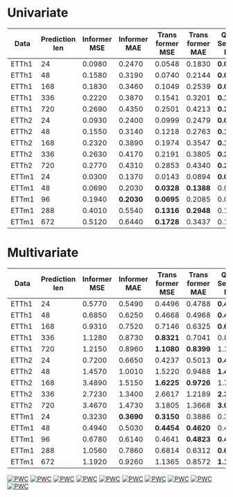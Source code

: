 # Univariate
| Data | Prediction len | Informer MSE | Informer MAE | Trans former MSE | Trans former MAE | Query Selector MSE | Query Selector MAE |  MSE ratio |
| --- | ---  |  --- | --- | --- | --- | --- | --- | --- | 
| ETTh1 |   24 | 0.0980 | 0.2470 | 0.0548 | 0.1830 |  **0.0436** | **0.1616** | **0.445** |
| ETTh1 |   48 | 0.1580 | 0.3190 | 0.0740 | 0.2144 |  **0.0721** | **0.2118** | **0.456** |
| ETTh1 |  168 | 0.1830 | 0.3460 | 0.1049 | 0.2539 |  **0.0935** | **0.2371** | **0.511** |
| ETTh1 |  336 | 0.2220 | 0.3870 | 0.1541 | 0.3201 |  **0.1267** | **0.2844** | **0.571** |
| ETTh1 |  720 | 0.2690 | 0.4350 | 0.2501 | 0.4213 |  **0.2136** | **0.3730** | **0.794** |
| ETTh2 |   24 | 0.0930 | 0.2400 | 0.0999 | 0.2479 |  **0.0843** | **0.2239** | **0.906** |
| ETTh2 |   48 | 0.1550 | 0.3140 | 0.1218 | 0.2763 |  **0.1117** | **0.2622** | **0.721** |
| ETTh2 |  168 | 0.2320 | 0.3890 | 0.1974 | 0.3547 |  **0.1753** | **0.3322** | **0.756** |
| ETTh2 |  336 | 0.2630 | 0.4170 | 0.2191 | 0.3805 |  **0.2088** | **0.3710** | **0.794** |
| ETTh2 |  720 | 0.2770 | 0.4310 | 0.2853 | 0.4340 |  **0.2585** | **0.4130** | **0.933** |
| ETTm1 |   24 | 0.0300 | 0.1370 | 0.0143 | 0.0894 |  **0.0139** | **0.0870** | **0.463** |
| ETTm1 |   48 | 0.0690 | 0.2030 | **0.0328** | **0.1388** |  0.0342 | 0.1408 | **0.475** |
| ETTm1 |   96 | 0.1940 | **0.2030** | **0.0695** | 0.2085 |  0.0702 | 0.2100 | **0.358** |
| ETTm1 |  288 | 0.4010 | 0.5540 | **0.1316** | **0.2948** |  0.1548 | 0.3240 | **0.328** |
| ETTm1 |  672 | 0.5120 | 0.6440 | **0.1728** | 0.3437 |  0.1735 | **0.3427** | **0.338** |

# Multivariate
| Data | Prediction len | Informer MSE | Informer MAE | Trans former MSE | Trans former MAE | Query Selector MSE | Query Selector MAE |  MSE ratio |
| --- | ---  |  --- | --- | --- | --- | --- | --- | --- | 
| ETTh1 |   24 | 0.5770 | 0.5490 | 0.4496 | 0.4788 |  **0.4226** | **0.4627** | **0.732** |
| ETTh1 |   48 | 0.6850 | 0.6250 | 0.4668 | 0.4968 |  **0.4581** | **0.4878** | **0.669** |
| ETTh1 |  168 | 0.9310 | 0.7520 | 0.7146 | 0.6325 |  **0.6835** | **0.6088** | **0.734** |
| ETTh1 |  336 | 1.1280 | 0.8730 | **0.8321** | 0.7041 |  0.8503 | **0.7039** | **0.738** |
| ETTh1 |  720 | 1.2150 | 0.8960 | **1.1080** | **0.8399** |  1.1150 | 0.8428 | **0.912** |
| ETTh2 |   24 | 0.7200 | 0.6650 | 0.4237 | 0.5013 |  **0.4124** | **0.4864** | **0.573** |
| ETTh2 |   48 | 1.4570 | 1.0010 | 1.5220 | 0.9488 |  **1.4074** | **0.9317** | **0.966** |
| ETTh2 |  168 | 3.4890 | 1.5150 | **1.6225** | **0.9726** |  1.7385 | 1.0125 | **0.465** |
| ETTh2 |  336 | 2.7230 | 1.3400 | 2.6617 | 1.2189 |  **2.3168** | **1.1859** | **0.851** |
| ETTh2 |  720 | 3.4670 | 1.4730 | 3.1805 | 1.3668 |  **3.0664** | **1.3084** | **0.884** |
| ETTm1 |   24 | 0.3230 | **0.3690** | **0.3150** | 0.3886 |  0.3351 | 0.3875 | **0.975** |
| ETTm1 |   48 | 0.4940 | 0.5030 | **0.4454** | **0.4620** |  0.4726 | 0.4702 | **0.902** |
| ETTm1 |   96 | 0.6780 | 0.6140 | 0.4641 | **0.4823** |  **0.4543** | 0.4831 | **0.670** |
| ETTm1 |  288 | 1.0560 | 0.7860 | 0.6814 | 0.6312 |  **0.6185** | **0.5991** | **0.586** |
| ETTm1 |  672 | 1.1920 | 0.9260 | 1.1365 | 0.8572 |  **1.1273** | **0.8412** | **0.946** |

[![PWC](https://img.shields.io/endpoint.svg?url=https://paperswithcode.com/badge/long-term-series-forecasting-with-query/time-series-forecasting-on-etth1-168)](https://paperswithcode.com/sota/time-series-forecasting-on-etth1-168?p=long-term-series-forecasting-with-query)
[![PWC](https://img.shields.io/endpoint.svg?url=https://paperswithcode.com/badge/long-term-series-forecasting-with-query/time-series-forecasting-on-etth1-24)](https://paperswithcode.com/sota/time-series-forecasting-on-etth1-24?p=long-term-series-forecasting-with-query)
[![PWC](https://img.shields.io/endpoint.svg?url=https://paperswithcode.com/badge/long-term-series-forecasting-with-query/time-series-forecasting-on-etth1-336)](https://paperswithcode.com/sota/time-series-forecasting-on-etth1-336?p=long-term-series-forecasting-with-query)
[![PWC](https://img.shields.io/endpoint.svg?url=https://paperswithcode.com/badge/long-term-series-forecasting-with-query/time-series-forecasting-on-etth1-48)](https://paperswithcode.com/sota/time-series-forecasting-on-etth1-48?p=long-term-series-forecasting-with-query)
[![PWC](https://img.shields.io/endpoint.svg?url=https://paperswithcode.com/badge/long-term-series-forecasting-with-query/time-series-forecasting-on-etth1-720)](https://paperswithcode.com/sota/time-series-forecasting-on-etth1-720?p=long-term-series-forecasting-with-query)
[![PWC](https://img.shields.io/endpoint.svg?url=https://paperswithcode.com/badge/long-term-series-forecasting-with-query/time-series-forecasting-on-etth2-168)](https://paperswithcode.com/sota/time-series-forecasting-on-etth2-168?p=long-term-series-forecasting-with-query)
[![PWC](https://img.shields.io/endpoint.svg?url=https://paperswithcode.com/badge/long-term-series-forecasting-with-query/time-series-forecasting-on-etth2-24)](https://paperswithcode.com/sota/time-series-forecasting-on-etth2-24?p=long-term-series-forecasting-with-query)
[![PWC](https://img.shields.io/endpoint.svg?url=https://paperswithcode.com/badge/long-term-series-forecasting-with-query/time-series-forecasting-on-etth2-336)](https://paperswithcode.com/sota/time-series-forecasting-on-etth2-336?p=long-term-series-forecasting-with-query)
[![PWC](https://img.shields.io/endpoint.svg?url=https://paperswithcode.com/badge/long-term-series-forecasting-with-query/time-series-forecasting-on-etth2-48)](https://paperswithcode.com/sota/time-series-forecasting-on-etth2-48?p=long-term-series-forecasting-with-query)
[![PWC](https://img.shields.io/endpoint.svg?url=https://paperswithcode.com/badge/long-term-series-forecasting-with-query/time-series-forecasting-on-etth2-720)](https://paperswithcode.com/sota/time-series-forecasting-on-etth2-720?p=long-term-series-forecasting-with-query)
